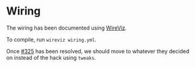 # Wiring

The wiring has been documented using
[WireViz](https://github.com/wireviz/WireViz).

To compile, run `wireviz wiring.yml`.

Once [#325](https://github.com/wireviz/WireViz/issues/325) has been
resolved, we should move to whatever they decided on instead of the
hack using `tweaks`.
